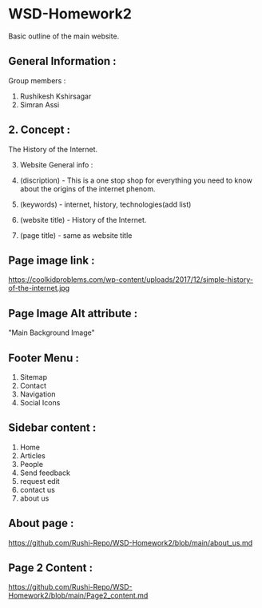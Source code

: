 # WSD-Homework2
Basic outline of the main website.

## General Information : 

Group members : 

  1. Rushikesh Kshirsagar
  2. Simran Assi

## 2. Concept : 

The History of the Internet.

3. Website General info : 

1. (discription) - This is a one stop shop for everything you need to know about the origins of the internet phenom. 
2. (keywords) - internet, history, technologies(add list)
3. (website title) - History of the Internet.
4. (page title) - same as website title



## Page image link : 
https://coolkidproblems.com/wp-content/uploads/2017/12/simple-history-of-the-internet.jpg

## Page Image Alt attribute :
"Main Background Image"

## Footer Menu : 
1. Sitemap
2. Contact
3. Navigation
4. Social Icons

## Sidebar content : 

1. Home
2. Articles
3. People
4. Send feedback
5. request edit
6. contact us
7. about us

## About page : 

https://github.com/Rushi-Repo/WSD-Homework2/blob/main/about_us.md

## Page 2 Content : 
https://github.com/Rushi-Repo/WSD-Homework2/blob/main/Page2_content.md
